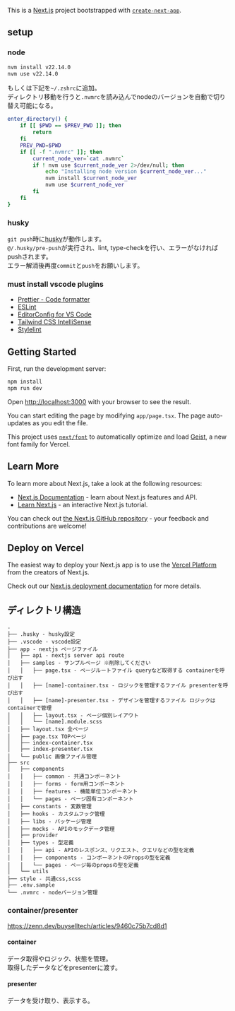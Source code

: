 This is a [Next.js](https://nextjs.org) project bootstrapped with [`create-next-app`](https://nextjs.org/docs/app/api-reference/cli/create-next-app).

## setup

### node

```sh
nvm install v22.14.0
nvm use v22.14.0
```

もしくは下記を`~/.zshrc`に追加。<br>
ディレクトリ移動を行うと`.nvmrc`を読み込んでnodeのバージョンを自動で切り替え可能になる。

```sh
enter_directory() {
	if [[ $PWD == $PREV_PWD ]]; then
		return
	fi
	PREV_PWD=$PWD
	if [[ -f ".nvmrc" ]]; then
		current_node_ver=`cat .nvmrc`
		if ! nvm use $current_node_ver 2>/dev/null; then
			echo "Installing node version $current_node_ver..."
			nvm install $current_node_ver
			nvm use $current_node_ver
		fi
	fi
}
```

### husky

`git push`時に[husky](https://typicode.github.io/husky/)が動作します。<br>
`@/.husky/pre-push`が実行され、lint, type-checkを行い、エラーがなければpushされます。<br>
エラー解消後再度`commit`と`push`をお願いします。

### must install vscode plugins

- [Prettier - Code formatter](https://marketplace.cursorapi.com/items?itemName=esbenp.prettier-vscode)
- [ESLint](https://marketplace.cursorapi.com/items?itemName=dbaeumer.vscode-eslint)
- [EditorConfig for VS Code](https://marketplace.cursorapi.com/items?itemName=EditorConfig.EditorConfig)
- [Tailwind CSS IntelliSense](https://marketplace.cursorapi.com/items?itemName=bradlc.vscode-tailwindcss)
- [Stylelint](https://marketplace.cursorapi.com/items?itemName=stylelint.vscode-stylelint)

## Getting Started

First, run the development server:

```bash
npm install
npm run dev
```

Open [http://localhost:3000](http://localhost:3000) with your browser to see the result.

You can start editing the page by modifying `app/page.tsx`. The page auto-updates as you edit the file.

This project uses [`next/font`](https://nextjs.org/docs/app/building-your-application/optimizing/fonts) to automatically optimize and load [Geist](https://vercel.com/font), a new font family for Vercel.

## Learn More

To learn more about Next.js, take a look at the following resources:

- [Next.js Documentation](https://nextjs.org/docs) - learn about Next.js features and API.
- [Learn Next.js](https://nextjs.org/learn) - an interactive Next.js tutorial.

You can check out [the Next.js GitHub repository](https://github.com/vercel/next.js) - your feedback and contributions are welcome!

## Deploy on Vercel

The easiest way to deploy your Next.js app is to use the [Vercel Platform](https://vercel.com/new?utm_medium=default-template&filter=next.js&utm_source=create-next-app&utm_campaign=create-next-app-readme) from the creators of Next.js.

Check out our [Next.js deployment documentation](https://nextjs.org/docs/app/building-your-application/deploying) for more details.

## ディレクトリ構造
````
.
├── .husky - husky設定
├── .vscode - vscode設定
├── app - nextjs ページファイル
│   ├── api - nextjs server api route
│   ├── samples - サンプルページ ※削除してください
│   │   ├── page.tsx - ページルートファイル queryなど取得する containerを呼び出す
│   │   ├── [name]-container.tsx - ロジックを管理するファイル presenterを呼び出す
│   │   ├── [name]-presenter.tsx - デザインを管理するファイル ロジックはcontainerで管理
│   │   ├── layout.tsx - ページ個別レイアウト
│   │   └── [name].module.scss
│   ├── layout.tsx 全ページ
│   ├── page.tsx TOPページ
│   ├── index-container.tsx
│   ├── index-presenter.tsx
│   └── public 画像ファイル管理
├── src
│   ├── components
│   │   ├── common - 共通コンポーネント
│   │   ├── forms - form用コンポーネント
│   │   ├── features - 機能単位コンポーネント
│   │   └── pages - ページ固有コンポーネント
│   ├── constants - 変数管理
│   ├── hooks - カスタムフック管理
│   ├── libs - パッケージ管理
│   ├── mocks - APIのモックデータ管理
│   ├── provider
│   ├── types - 型定義
│   │   ├── api - APIのレスポンス、リクエスト、クエリなどの型を定義
│   │   ├── components - コンポーネントのPropsの型を定義
│   │   └── pages - ページ毎のpropsの型を定義
│   └── utils
├── style - 共通css,scss
├── .env.sample
└── .nvmrc - nodeバージョン管理
````

### container/presenter
https://zenn.dev/buyselltech/articles/9460c75b7cd8d1

#### container
データ取得やロジック、状態を管理。<br>
取得したデータなどをpresenterに渡す。<br>
#### presenter
データを受け取り、表示する。
